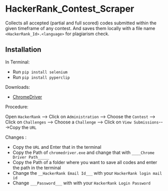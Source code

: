 # HackerRank_Contest_Scraper
Collects all accepted (partial and full scored) codes submitted within the given timeframe of any contest. 
And saves them locally with a file name `<HackerRank_Id>.<language>` for plagiarism check.

## Installation

In Terminal:
- Run `pip install selenium`
- Run `pip install pyperclip` 

Downloads:
- [ChromeDriver](https://chromedriver.chromium.org/downloads)

Procedure:

Open `HackerRank` --> Click on `Administration` --> Choose the `Contest` --> Click on `Challenges` --> Choose a `Challenge` --> Click on `View Submissions`--->Copy the `URL`


Changes :
- Copy the `URL`  and Enter that in the terminal
- Copy the Path of `chromedriver.exe` and change that with `____Chrome Driver Path_____`
- Copy the Path of a folder where you want to save all codes and enter the path in the terminal
- Change the `__HackerRank Email Id___` with your `HackerRank login mail id`
- Change `___Password___` with with your `HackerRank Login Password`
